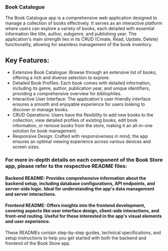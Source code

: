 ### Book Catalogue
The Book Catalogue app is a comprehensive web application designed to manage a collection of books effectively. It serves as an interactive platform where users can explore a variety of books, each detailed with essential information like title, author, subgenre, and publishing year. The application's main strength lies in its CRUD (Create, Read, Update, Delete) functionality, allowing for seamless management of the book inventory.

## Key Features:

* Extensive Book Catalogue: Browse through an extensive list of books, offering a rich and diverse selection to explore.
* Detailed Book Profiles: Each book comes with detailed information, including its genre, author, publication year, and unique identifiers, providing a comprehensive overview for bibliophiles.
* Interactive User Interface: The application's user-friendly interface ensures a smooth and enjoyable experience for users looking to discover or manage books.
* CRUD Operations: Users have the flexibility to add new books to the collection, view detailed profiles of existing books, edit book information, or remove books from the store, making it an all-in-one solution for book management.
* Responsive Design: Crafted with responsiveness in mind, the app ensures an optimal viewing experience across various devices and screen sizes.

### For more in-depth details on each component of the Book Store app, please refer to the respective README files:

#### Backend README: Provides comprehensive information about the backend setup, including database configurations, API endpoints, and server-side logic. Ideal for understanding the app's data management and server interactions.

#### Frontend README: Offers insights into the frontend development, covering aspects like user interface design, client-side interactions, and front-end routing. Useful for those interested in the app's visual elements and user experience.

These READMEs contain step-by-step guides, technical specifications, and setup instructions to help you get started with both the backend and frontend of the Book Store app.